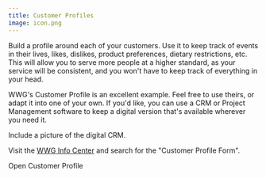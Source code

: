 ```yaml
---
title: Customer Profiles
image: icon.png
---
```


Build a profile around each of your customers. Use it to keep track of events in their lives, likes, dislikes, product preferences, dietary restrictions, etc. This will allow you to serve more people at a higher standard, as your service will be consistent, and you won't have to keep track of everything in your head.

WWG's Customer Profile is an excellent example. Feel free to use theirs, or adapt it into one of your own. If you'd like, you can use a CRM or Project Management software to keep a digital version that's available wherever you need it.

<todo>Include a picture of the digital CRM.</todo>

Visit the [WWG Info Center](https://wwdb.com/index.php/info-center/) and search for the "Customer Profile Form".

<btn-link href="https://wwguscms.blob.core.windows.net/files/cms/17/d85c5ac0-2d44-11ec-a318-3f0a0471dd2e/[Fillable]Customer%20Profile%20Form%2020210607.pdf">Open Customer Profile</btn-link>